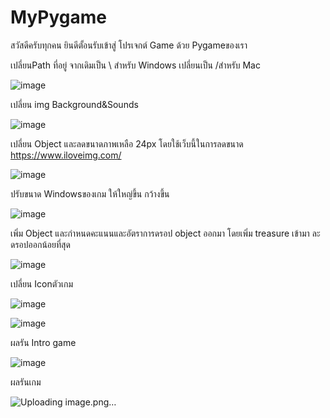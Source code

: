 # MyPygame
สวัสดีครับทุกคน ยินดีตั้อนรับเข้าสู่ โปรเจกต์ Game ด้วย Pygameของเรา

เปลี่ยนPath ที่อยู่ จากเดิมเป็น \ สำหรับ Windows 	เปลี่ยนเป็น /สำหรับ Mac

![image](https://github.com/Naruepanat168/MyPygame/assets/104188069/0fabf1e3-b1b5-4c8d-9248-756cd7d6b2f9)


เปลี่ยน img Background&Sounds

![image](https://github.com/Naruepanat168/MyPygame/assets/104188069/1fde811b-9dca-4982-88c8-97afad51e6ef)

เปลี่ยน Object และลดขนาดภาพเหลือ 24px โดยใช้เว็บนี้ในการลดขนาด https://www.iloveimg.com/

![image](https://github.com/Naruepanat168/MyPygame/assets/104188069/0a9a2db6-5718-4c3d-8353-1e3e7648e1f4)


ปรับขนาด Windowsของเกม ให้ใหญ่ขึ้น กว้างขึ้น

![image](https://github.com/Naruepanat168/MyPygame/assets/104188069/e3cc905f-5f71-4e74-b348-8012f6fe5805)


เพิ่ม Object และกำหนดคะแนนและอัตราการดรอป object ออกมา โดยเพิ่ม treasure เข้ามา ละดรอปออกน้อยที่สุด

![image](https://github.com/Naruepanat168/MyPygame/assets/104188069/7edbd648-2c1c-458c-8bd7-f4b6389b81bf)


เปลี่ยน Iconตัวเกม

![image](https://github.com/Naruepanat168/MyPygame/assets/104188069/1ff3b936-340c-4627-89ca-d2be8700cc87)

![image](https://github.com/Naruepanat168/MyPygame/assets/104188069/63f8d660-998e-4324-9bb3-3f515f05e0a1)


ผลรัน Intro game


![image](https://github.com/Naruepanat168/MyPygame/assets/104188069/d9e2842d-1bda-42b5-a052-4da687caeecb)

ผลรันเกม

![Uploading image.png…]()

































